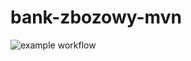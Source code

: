 # bank-zbozowy-mvn
![example workflow](https://github.com/CyjanMaster/bank-zbozowy-mvn/workflows/ci.yml/badge.svg)
